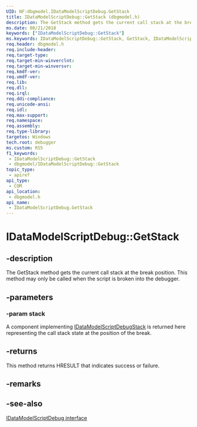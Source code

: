 ```yaml
---
UID: NF:dbgmodel.IDataModelScriptDebug.GetStack
title: IDataModelScriptDebug::GetStack (dbgmodel.h)
description: The GetStack method gets the current call stack at the break position.
ms.date: 08/21/2018
keywords: ["IDataModelScriptDebug::GetStack"]
ms.keywords: IDataModelScriptDebug::GetStack, GetStack, IDataModelScriptDebug.GetStack, IDataModelScriptDebug::GetStack, IDataModelScriptDebug.GetStack
req.header: dbgmodel.h
req.include-header: 
req.target-type: 
req.target-min-winverclnt: 
req.target-min-winversvr: 
req.kmdf-ver: 
req.umdf-ver: 
req.lib: 
req.dll: 
req.irql: 
req.ddi-compliance: 
req.unicode-ansi: 
req.idl: 
req.max-support: 
req.namespace: 
req.assembly: 
req.type-library: 
targetos: Windows
tech.root: debugger
ms.custom: RS5
f1_keywords:
 - IDataModelScriptDebug::GetStack
 - dbgmodel/IDataModelScriptDebug::GetStack
topic_type:
 - apiref
api_type:
 - COM
api_location:
 - dbgmodel.h
api_name:
 - IDataModelScriptDebug.GetStack
---
```


# IDataModelScriptDebug::GetStack


## -description

The GetStack method gets the current call stack at the break position. This method may only be called when the script is broken into the debugger.

## -parameters

### -param stack

A component implementing [IDataModelScriptDebugStack](nn-dbgmodel-idatamodelscriptdebugstack.md) is returned here representing the call stack state at the position of the break.

## -returns

This method returns HRESULT that indicates success or failure.

## -remarks

## -see-also

[IDataModelScriptDebug interface](nn-dbgmodel-idatamodelscriptdebug.md)

